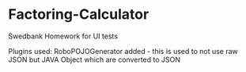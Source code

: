 # Factoring-Calculator
Swedbank Homework for UI tests

Plugins used:
RoboPOJOGenerator added - this is used to not use raw JSON but JAVA Object which are converted to JSON